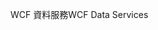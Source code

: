 <span data-ttu-id="33c81-101">WCF 資料服務</span><span class="sxs-lookup"><span data-stu-id="33c81-101">WCF Data Services</span></span>